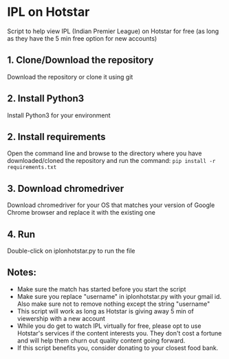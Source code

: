 # IPL on Hotstar
Script to help view IPL (Indian Premier League) on Hotstar for free (as long as they have the 5 min free option for new accounts)

## 1. Clone/Download the repository
Download the repository or clone it using git

## 2. Install Python3
Install Python3 for your environment

## 2. Install requirements
Open the command line and browse to the directory where you have downloaded/cloned the repository and run the command:
`pip install -r requirements.txt`

## 3. Download chromedriver
Download chromedriver for your OS that matches your version of Google Chrome browser and replace it with the existing one

## 4. Run
Double-click on iplonhotstar.py to run the file

## Notes:
* Make sure the match has started before you start the script
* Make sure you replace "username" in iplonhotstar.py with your gmail id. Also make sure not to remove nothing except the string "username"
* This script will work as long as Hotstar is giving away 5 min of viewership with a new account
* While you do get to watch IPL virtually for free, please opt to use Hotstar's services if the content interests you. They don't cost a fortune and will help them churn out quality content going forward.
* If this script benefits you, consider donating to your closest food bank.
